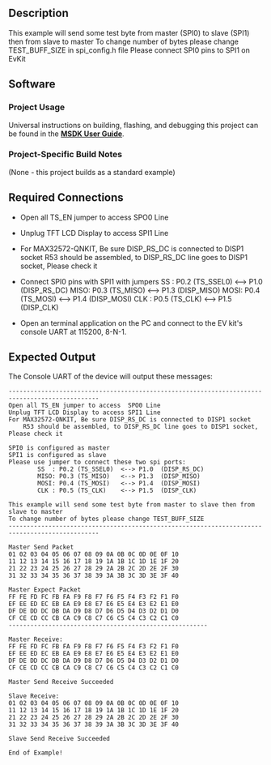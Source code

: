 ## Description

This example will send some test byte from master (SPI0) to slave (SPI1) then from slave to master
To change number of bytes please change TEST_BUFF_SIZE in spi_config.h file
Please connect SPI0 pins to SPI1 on EvKit
    

## Software

### Project Usage

Universal instructions on building, flashing, and debugging this project can be found in the **[MSDK User Guide](https://analog-devices-msdk.github.io/msdk/USERGUIDE/)**.

### Project-Specific Build Notes

(None - this project builds as a standard example)

## Required Connections

-	Open all TS_EN jumper to access  SPO0 Line
-	Unplug TFT LCD Display to access SPI1 Line
-   For MAX32572-QNKIT, Be sure DISP_RS_DC is connected to DISP1 socket
		R53 should be assembled, to DISP_RS_DC line goes to DISP1 socket, Please check it
-   Connect SPI0 pins with SPI1 with jumpers
        SS  : P0.2 (TS_SSEL0) <-->  P1.0  (DISP_RS_DC)
        MISO: P0.3 (TS_MISO)  <-->  P1.3  (DISP_MISO)
        MOSI: P0.4 (TS_MOSI)  <-->  P1.4  (DISP_MOSI)
        CLK : P0.5 (TS_CLK)   <-->  P1.5  (DISP_CLK)

-   Open an terminal application on the PC and connect to the EV kit's console UART at 115200, 8-N-1.


## Expected Output

The Console UART of the device will output these messages:

```
-----------------------------------------------------------------------------------------------
Open all TS_EN jumper to access  SPO0 Line
Unplug TFT LCD Display to access SPI1 Line
For MAX32572-QNKIT, Be sure DISP_RS_DC is connected to DISP1 socket
	R53 should be assembled, to DISP_RS_DC line goes to DISP1 socket, Please check it

SPI0 is configured as master
SPI1 is configured as slave
Please use jumper to connect these two spi ports:
        SS  : P0.2 (TS_SSEL0)  <--> P1.0  (DISP_RS_DC)
        MISO: P0.3 (TS_MISO)   <--> P1.3  (DISP_MISO)
        MOSI: P0.4 (TS_MOSI)   <--> P1.4  (DISP_MOSI)
        CLK : P0.5 (TS_CLK)    <--> P1.5  (DISP_CLK)

This example will send some test byte from master to slave then from slave to master
To change number of bytes please change TEST_BUFF_SIZE
-----------------------------------------------------------------------------------------------

Master Send Packet
01 02 03 04 05 06 07 08 09 0A 0B 0C 0D 0E 0F 10
11 12 13 14 15 16 17 18 19 1A 1B 1C 1D 1E 1F 20
21 22 23 24 25 26 27 28 29 2A 2B 2C 2D 2E 2F 30
31 32 33 34 35 36 37 38 39 3A 3B 3C 3D 3E 3F 40

Master Expect Packet
FF FE FD FC FB FA F9 F8 F7 F6 F5 F4 F3 F2 F1 F0
EF EE ED EC EB EA E9 E8 E7 E6 E5 E4 E3 E2 E1 E0
DF DE DD DC DB DA D9 D8 D7 D6 D5 D4 D3 D2 D1 D0
CF CE CD CC CB CA C9 C8 C7 C6 C5 C4 C3 C2 C1 C0
-------------------------------------------------------

Master Receive:
FF FE FD FC FB FA F9 F8 F7 F6 F5 F4 F3 F2 F1 F0
EF EE ED EC EB EA E9 E8 E7 E6 E5 E4 E3 E2 E1 E0
DF DE DD DC DB DA D9 D8 D7 D6 D5 D4 D3 D2 D1 D0
CF CE CD CC CB CA C9 C8 C7 C6 C5 C4 C3 C2 C1 C0

Master Send Receive Succeeded

Slave Receive:
01 02 03 04 05 06 07 08 09 0A 0B 0C 0D 0E 0F 10
11 12 13 14 15 16 17 18 19 1A 1B 1C 1D 1E 1F 20
21 22 23 24 25 26 27 28 29 2A 2B 2C 2D 2E 2F 30
31 32 33 34 35 36 37 38 39 3A 3B 3C 3D 3E 3F 40

Slave Send Receive Succeeded

End of Example!
```

